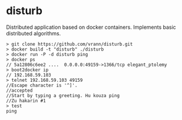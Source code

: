 # disturb
Distributed application based on docker containers. Implements basic distributed algorithms.
```
> git clone https://github.com/vrann/disturb.git
> docker build -t "disturb" ./disturb
> docker run -P -d disturb ping
> docker ps
// 5a12806c6ee2 ....  0.0.0.0:49159->1366/tcp elegant_ptolemy
> boot2docker ip
// 192.168.59.103
> telnet 192.168.59.103 49159
//Escape character is '^]'.
//accepted
//Start by typing a greeting. Hu kouza ping
//Zu hakarin #1
> test
ping
```

